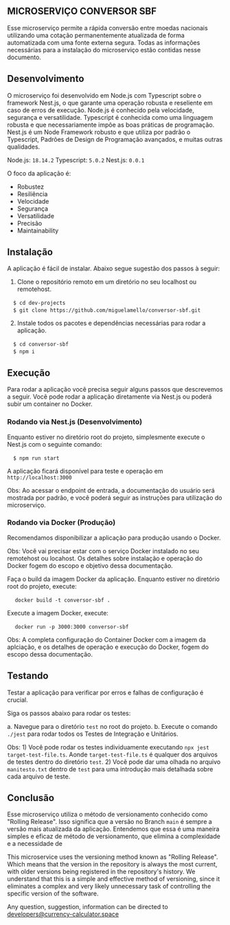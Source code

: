 ## MICROSERVIÇO CONVERSOR SBF

Esse microserviço permite a rápida conversão entre moedas nacionais utilizando uma cotação permanentemente atualizada de forma automatizada com uma fonte externa segura. Todas as informações necessárias para a instalação do microserviço estão contidas nesse documento.
## Desenvolvimento

O microserviço foi desenvolvido em Node.js com Typescript sobre o framework Nest.js, o que garante uma operação robusta e reseliente em caso de erros de execução. Node.js é conhecido pela velocidade, segurança e versatilidade. Typescript é conhecida como uma linguagem robusta e que necessariamente impõe as boas práticas de programação. Nest.js é um Node Framework robusto e que utiliza por padrão o Typescript, Padrões de Design de Programação avançados, e muitas outras qualidades.

Node.js: `18.14.2`
Typescript: `5.0.2`
Nest.js: `0.0.1`

O foco da aplicação é:

* Robustez
* Resiliência
* Velocidade
* Segurança
* Versatilidade
* Precisão
* Maintainability

## Instalação

A aplicação é fácil de instalar. Abaixo segue sugestão dos passos à seguir:

1) Clone o repositório remoto em um diretório no seu localhost ou remotehost.

&emsp;`$ cd dev-projects` <br>
&emsp;`$ git clone https://github.com/miguelamello/conversor-sbf.git` <br>

2) Instale todos os pacotes e dependências necessárias para rodar a aplicação.

&emsp;`$ cd conversor-sbf` <br>
&emsp;`$ npm i` <br>

## Execução

Para rodar a aplicação você precisa seguir alguns passos que descrevemos a seguir. Vocẽ pode rodar a aplicação diretamente via Nest.js ou poderá subir um container no Docker.

### Rodando via Nest.js (Desenvolvimento)

Enquanto estiver no diretório root do projeto, simplesmente execute o Nest.js com o seguinte comando:

&emsp;`$ npm run start` <br>

A aplicação ficará disponível para teste e operação em `http://localhost:3000`

Obs: Ao acessar o endpoint de entrada, a documentação do usuário será mostrada por padrão, e você poderá seguir as instruções para utilização do microserviço. 

### Rodando via Docker (Produção)

Recomendamos disponibilizar a aplicação para produção usando o Docker.

Obs: Você vai precisar estar com o serviço Docker instalado no seu remotehost ou locahost. Os detalhes sobre instalação e operação do Docker fogem do escopo e objetivo dessa documentação. 

Faça o build da imagem Docker da aplicação. Enquanto estiver no diretório root do projeto, execute:

&emsp; `docker build -t conversor-sbf .`

Execute a imagem Docker, execute:

&emsp; `docker run -p 3000:3000 conversor-sbf`

Obs: A completa configuração do Container Docker com a imagem da aplciação, e os detalhes de operação e execução do Docker, fogem do escopo dessa documentação. 

## Testando

Testar a aplicação para verificar por erros e falhas de configuração é crucial.

Siga os passos abaixo para rodar os testes:

a. Navegue para o diretório `test` no root do projeto.
b. Execute o comando `./jest` para rodar todos os Testes de Integração e Unitários.

Obs: 1) Você pode rodar os testes individuamente executando `npx jest target-test-file.ts`. Aonde `target-test-file.ts` é qualquer dos arquivos de testes dentro do diretório `test`. 2) Vocẽ pode dar uma olhada no arquivo `manitesto.txt` dentro de `test` para uma introdução mais detalhada sobre cada arquivo de teste.

## Conclusão

Esse microserviço utiliza o método de versionamento conhecido como "Rolling Release". Isso significa que a versão no Branch `main` é sempre a versão mais atualizada da aplicação. Entendemos que essa é uma maneira simples e eficaz de método de versionamento, que elimina a complexidade e a necessidade de 

This microservice uses the versioning method known as "Rolling Release". Which means that the version in the repository is always the most current, with older versions being registered in the repository's history. We understand that this is a simple and effective method of versioning, since it eliminates a complex and very likely unnecessary task of controlling the specific version of the software. 

Any question, suggestion, information can be directed to developers@currency-calculator.space


